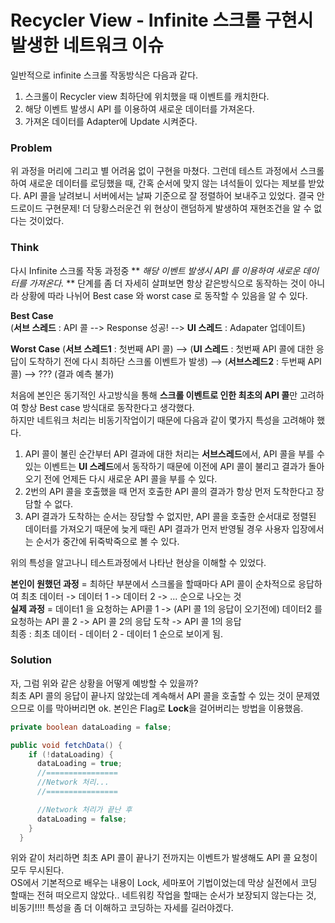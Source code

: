 # Recycler View - Infinite 스크롤 구현시 발생한 네트워크 이슈  
일반적으로 infinite 스크롤 작동방식은 다음과 같다.  
1. 스크롤이 Recycler view 최하단에 위치했을 때 이벤트를 캐치한다.  
2. 해당 이벤트 발생시 API 를 이용하여 새로운 데이터를 가져온다.  
3. 가져온 데이터를 Adapter에 Update 시켜준다.  
  
  
### Problem  
위 과정을 머리에 그리고 별 어려움 없이 구현을 마쳤다. 그런데 테스트 과정에서 스크롤하여 새로운 데이터를 로딩했을 때, 간혹 순서에 맞지 않는 녀석들이 있다는 제보를 받았다. API 콜을 날려보니 서버에서는 날짜 기준으로 잘 정렬하어 보내주고 있었다. 결국 안드로이드 구현문제! 더 당황스러운건 위 현상이 랜덤하게 발생하여 재현조건을 알 수 없다는 것이었다.  
  
### Think  
다시 Infinite 스크롤 작동 과정중 ** *해당 이벤트 발생시 API 를 이용하여 새로운 데이터를 가져온다.* ** 단계를 좀 더 자세히 살펴보면 항상 같은방식으로 동작하는 것이 아니라 상황에 따라 나뉘어 Best case 와 worst case 로 동작할 수 있음을 알 수 있다.  
  
**Best Case**  
(**서브 스레드** : API 콜 --> Response 성공! --> **UI 스레드** : Adapater 업데이트)  
  
**Worst Case**
(**서브 스레드1** : 첫번째 API 콜) --> (**UI 스레드** : 첫번째 API 콜에 대한 응답이 도착하기 전에 다시 최하단 스크롤 이벤트가 발생) --> (**서브스레드2** : 두번째 API 콜) --> ??? (결과 예측 불가)  
  
처음에 본인은 동기적인 사고방식을 통해 **스크롤 이벤트로 인한 최초의 API 콜**만 고려하여 항상 Best case 방식대로 동작한다고 생각했다.  
하지만 네트워크 처리는 비동기작업이기 때문에 다음과 같이 몇가지 특성을 고려해야 했다.  
1. API 콜이 불린 순간부터 API 결과에 대한 처리는 **서브스레드**에서,  API 콜을 부를 수 있는 이벤트는 **UI 스레드**에서 동작하기 때문에 이전에 API 콜이 불리고 결과가 돌아오기 전에 언제든 다시 새로운 API 콜을 부를 수 있다.  
2. 2번의 API 콜을 호출했을 때 먼저 호출한 API 콜의 결과가 항상 먼저 도착한다고 장담할 수 없다.
3. API 결과가 도착하는 순서는 장담할 수 없지만, API 콜을 호출한 순서대로 정렬된 데이터를 가져오기 때문에 늦게 때린 API 결과가 먼저 반영될 경우 사용자 입장에서는 순서가 중간에 뒤죽박죽으로 볼 수 있다.  
  
위의 특성을 알고나니 테스트과정에서 나타난 현상을 이해할 수 있었다.  
  
**본인이 원했던 과정** =  최하단 부분에서 스크롤을 할때마다 API 콜이 순차적으로 응답하여 최초 데이터 -> 데이터 1 -> 데이터 2 -> ... 순으로 나오는 것  
**실제 과정** = 데이터1 을 요청하는 API콜 1 -> (API 콜 1의 응답이 오기전에) 데이터2 를 요청하는 API 콜 2 -> API 콜 2의 응답 도착 -> API 콜 1의 응답  
최종 : 최초 데이터 - 데이터 2 - 데이터 1 순으로 보이게 됨.
  
### Solution
자, 그럼 위와 같은 상황을 어떻게 예방할 수 있을까?  
최초 API 콜의 응답이 끝나지 않았는데 계속해서 API 콜을 호출할 수 있는 것이 문제였으므로 이를 막아버리면 ok. 본인은 Flag로 **Lock**을 걸어버리는 방법을 이용했음.  
~~~java
private boolean dataLoading = false;

public void fetchData() {
    if (!dataLoading) {
      dataLoading = true;
      //================
      //Network 처리...
      //================

      //Network 처리가 끝난 후
      dataLoading = false;
    }
  }
~~~
위와 같이 처리하면 최초 API 콜이 끝나기 전까지는 이벤트가 발생해도 API 콜 요청이 모두 무시된다.  
OS에서 기본적으로 배우는 내용이 Lock, 세마포어 기법이었는데 막상 실전에서 코딩 할때는 전혀 떠오르지 않았다.. 네트워킹 작업을 할때는 순서가 보장되지 않는다는 것, 비동기!!!! 특성을 좀 더 이해하고 코딩하는 자세를 길러야겠다.



